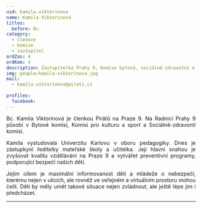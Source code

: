 ```yaml
---
uid: kamila.viktorinova
name: Kamila Viktorinová
titles:
  before: Bc.
category:
  - clenove
  - komise
  - zastupitel
ordZas: 4
ordKom: 4
description: Zastupitelka Prahy 9, Komise bytová, sociálně-zdravotní a kultury a sportu
img: people/kamila-viktorinova.jpg
mail:
  - kamila.viktorinova@pirati.cz
 
profiles:
  facebook: 
---
```

<p style='text-align: justify;'>Bc. Kamila Viktorinová je členkou Pirátů na Praze 9. Na Radnici Prahy 9 působí v Bytové komisi, Komisi pro kulturu a sport a Sociálně-zdravontí komisi.
</p><p style='text-align: justify;'>
Kamila vystudovala Univerzitu Karlovu v oboru pedagogiky. Dnes je zástupkyní ředitelky mateřské školy a učitelka. Její hlavní snahou je zvyšovat kvalitu vzdělávání na Praze 9 a vytvářet preventivní programy, podporující bezpečí našich dětí.
</p><p style='text-align: justify;'>
Jejím cílem je maximální informovanost dětí a mládeže o nebezpečí, kterému nejen v ulicích, ale rovněž ve veřejném a virtuálním prostoru mohou čelit. Děti by měly umět takové situace nejen zvládnout, ale ještě lépe jim i předcházet.</p>

---